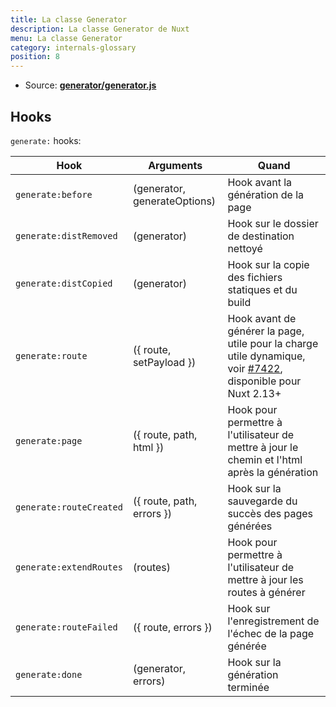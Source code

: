 ```yaml
---
title: La classe Generator
description: La classe Generator de Nuxt
menu: La classe Generator
category: internals-glossary
position: 8
---
```


- Source: **[generator/generator.js](https://github.com/nuxt/nuxt.js/blob/dev/packages/generator/src/generator.js)**

## Hooks

`generate:` hooks:

| Hook                    | Arguments                    | Quand                                                                                                                                                    |
| ----------------------- | ---------------------------- | -------------------------------------------------------------------------------------------------------------------------------------------------------- |
| `generate:before`       | (generator, generateOptions) | Hook avant la génération de la page                                                                                                                      |
| `generate:distRemoved`  | (generator)                  | Hook sur le dossier de destination nettoyé                                                                                                               |
| `generate:distCopied`   | (generator)                  | Hook sur la copie des fichiers statiques et du build                                                                                                     |
| `generate:route`        | ({ route, setPayload })      | Hook avant de générer la page, utile pour la charge utile dynamique, voir [#7422](https://github.com/nuxt/nuxt.js/pull/7422), disponible pour Nuxt 2.13+ |
| `generate:page`         | ({ route, path, html })      | Hook pour permettre à l'utilisateur de mettre à jour le chemin et l'html après la génération                                                             |
| `generate:routeCreated` | ({ route, path, errors })    | Hook sur la sauvegarde du succès des pages générées                                                                                                      |
| `generate:extendRoutes` | (routes)                     | Hook pour permettre à l'utilisateur de mettre à jour les routes à générer                                                                                |
| `generate:routeFailed`  | ({ route, errors })          | Hook sur l'enregistrement de l'échec de la page générée                                                                                                  |
| `generate:done`         | (generator, errors)          | Hook sur la génération terminée                                                                                                                          |
